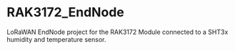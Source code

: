 # RAK3172_EndNode
LoRaWAN EndNode project for the RAK3172 Module connected to a SHT3x humidity and temperature sensor.
